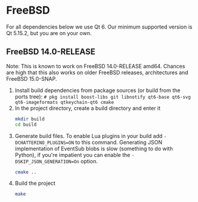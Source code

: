 # FreeBSD

For all dependencies below we use Qt 6. Our minimum supported version is Qt 5.15.2, but you are on your own.

## FreeBSD 14.0-RELEASE

Note: This is known to work on FreeBSD 14.0-RELEASE amd64. Chances are
high that this also works on older FreeBSD releases, architectures and
FreeBSD 15.0-SNAP.

1. Install build dependencies from package sources (or build from the
   ports tree): `# pkg install boost-libs git libnotify qt6-base qt6-svg qt6-imageformats qtkeychain-qt6 cmake`
1. In the project directory, create a build directory and enter it
   ```sh
   mkdir build
   cd build
   ```
1. Generate build files. To enable Lua plugins in your build add `-DCHATTERINO_PLUGINS=ON` to this command. Generating JSON implementation of EventSub blobs is slow (something to do with Python), if you're impatient you can enable the `-DSKIP_JSON_GENERATION=On` option.
   ```sh
   cmake ..
   ```
1. Build the project
   ```sh
   make
   ```

